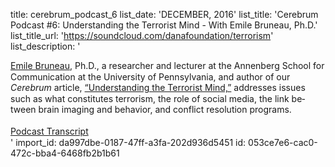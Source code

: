 title: cerebrum_podcast_6
list_date: 'DECEMBER, 2016'
list_title: 'Cerebrum Podcast #6: Understanding the Terrorist Mind - With Emile Bruneau, Ph.D.'
list_title_url: 'https://soundcloud.com/danafoundation/terrorism'
list_description: '<div style="font-size:14px;line-height: 125%;"><span lang="EN"><a href="http://dana.org/Authors/Emile_Bruneau,_Ph_D_/">Emile Bruneau</a>, Ph.D., a researcher and lecturer at the Annenberg School for Communication at the University of Pennsylvania, and author of our <em>Cerebrum</em> article, <a href="http://dana.org/Cerebrum/2016/Understanding_the_Terrorist_Mind/">“Understanding the Terrorist Mind,”</a> addresses issues such as what constitutes terrorism, the role of social media, the link between brain imaging and behavior, and conflict resolution programs.</span><span lang="EN"></span><br><br><a href="/uploadedFiles/Pdfs/Terrorist-Podcast-Transcript.pdf" title="Podcast Transcript">Podcast Transcript</a></div>'
import_id: da997dbe-0187-47ff-a3fa-202d936d5451
id: 053ce7e6-cac0-472c-bba4-6468fb2b1b61
